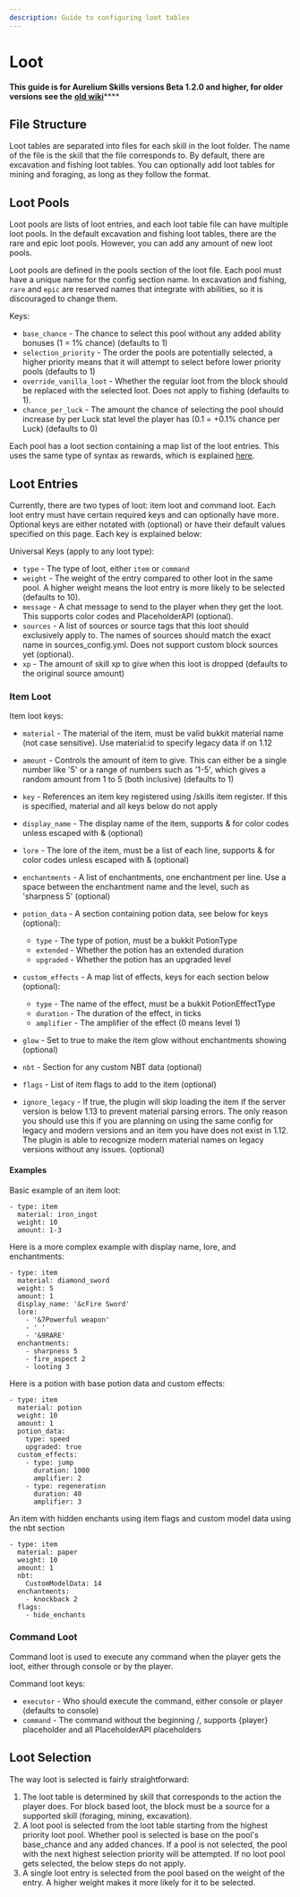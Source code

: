 ```yaml
---
description: Guide to configuring loot tables
---
```


# Loot

**This guide is for Aurelium Skills versions Beta 1.2.0 and higher, for older versions see the** [**old wiki**](https://github.com/Archy-X/AureliumSkills/wiki/Loot-Tables)\*\*\*\*

## File Structure

Loot tables are separated into files for each skill in the loot folder. The name of the file is the skill that the file corresponds to. By default, there are excavation and fishing loot tables. You can optionally add loot tables for mining and foraging, as long as they follow the format.

## Loot Pools

Loot pools are lists of loot entries, and each loot table file can have multiple loot pools. In the default excavation and fishing loot tables, there are the rare and epic loot pools. However, you can add any amount of new loot pools.

Loot pools are defined in the pools section of the loot file. Each pool must have a unique name for the config section name. In excavation and fishing, `rare` and `epic` are reserved names that integrate with abilities, so it is discouraged to change them.

Keys:

* `base_chance` - The chance to select this pool without any added ability bonuses \(1 = 1% chance\) \(defaults to 1\)
* `selection_priority` - The order the pools are potentially selected, a higher priority means that it will attempt to select before lower priority pools \(defaults to 1\)
* `override_vanilla_loot` - Whether the regular loot from the block should be replaced with the selected loot. Does not apply to fishing \(defaults to 1\).
* `chance_per_luck` - The amount the chance of selecting the pool should increase by per Luck stat level the player has \(0.1 = +0.1% chance per Luck\) \(defaults to 0\)

Each pool has a loot section containing a map list of the loot entries. This uses the same type of syntax as rewards, which is explained [here](https://wiki.aurelium.dev/skills/config/rewards#yaml-syntax).

## Loot Entries

Currently, there are two types of loot: item loot and command loot. Each loot entry must have certain required keys and can optionally have more. Optional keys are either notated with \(optional\) or have their default values specified on this page. Each key is explained below:

Universal Keys \(apply to any loot type\):

* `type` - The type of loot, either `item` or `command`
* `weight` - The weight of the entry compared to other loot in the same pool. A higher weight means the loot entry is more likely to be selected \(defaults to 10\).
* `message` - A chat message to send to the player when they get the loot. This supports color codes and PlaceholderAPI \(optional\).
* `sources` - A list of sources or source tags that this loot should exclusively apply to. The names of sources should match the exact name in sources\_config.yml. Does not support custom block sources yet \(optional\).
* `xp` - The amount of skill xp to give when this loot is dropped \(defaults to the original source amount\)

### Item Loot

Item loot keys:

* `material` - The material of the item, must be valid bukkit material name \(not case sensitive\). Use material:id to specify legacy data if on 1.12
* `amount` - Controls the amount of item to give. This can either be a single number like '5' or a range of numbers such as '1-5', which gives a random amount from 1 to 5 \(both inclusive\) \(defaults to 1\)



* `key` - References an item key registered using /skills item register. If this is specified, material and all keys below do not apply
* `display_name` - The display name of the item, supports & for color codes unless escaped with \& \(optional\)
* `lore` - The lore of the item, must be a list of each line, supports & for color codes unless escaped with \& \(optional\)
* `enchantments` - A list of enchantments, one enchantment per line. Use a space between the enchantment name and the level, such as 'sharpness 5' \(optional\)
* `potion_data` - A section containing potion data, see below for keys \(optional\):
  * `type` - The type of potion, must be a bukkit PotionType
  * `extended` - Whether the potion has an extended duration
  * `upgraded` - Whether the potion has an upgraded level
* `custom_effects` - A map list of effects, keys for each section below \(optional\):
  * `type` - The name of the effect, must be a bukkit PotionEffectType
  * `duration` - The duration of the effect, in ticks
  * `amplifier` - The amplifier of the effect \(0 means level 1\)
* `glow` - Set to true to make the item glow without enchantments showing \(optional\)
* `nbt` - Section for any custom NBT data \(optional\)
* `flags` - List of item flags to add to the item \(optional\)
* `ignore_legacy` - If true, the plugin will skip loading the item if the server version is below 1.13 to prevent material parsing errors. The only reason you should use this if you are planning on using the same config for legacy and modern versions and an item you have does not exist in 1.12. The plugin is able to recognize modern material names on legacy versions without any issues. \(optional\)

#### Examples

Basic example of an item loot:

```text
- type: item
  material: iron_ingot
  weight: 10
  amount: 1-3
```

Here is a more complex example with display name, lore, and enchantments:

```text
- type: item
  material: diamond_sword
  weight: 5
  amount: 1
  display_name: '&cFire Sword'
  lore:
    - '&7Powerful weapon'
    - ' '
    - '&9RARE'
  enchantments:
    - sharpness 5
    - fire_aspect 2
    - looting 3
```

Here is a potion with base potion data and custom effects:

```text
- type: item
  material: potion
  weight: 10
  amount: 1
  potion_data:
    type: speed
    upgraded: true
  custom_effects:
    - type: jump
      duration: 1000
      amplifier: 2
    - type: regeneration
      duration: 40
      amplifier: 3
```

An item with hidden enchants using item flags and custom model data using the nbt section

```text
- type: item
  material: paper
  weight: 10
  amount: 1
  nbt:
    CustomModelData: 14
  enchantments:
    - knockback 2
  flags:
    - hide_enchants
```

### Command Loot

Command loot is used to execute any command when the player gets the loot, either through console or by the player.

Command loot keys:

* `executor` - Who should execute the command, either console or player \(defaults to console\)
* `command` - The command without the beginning /, supports {player} placeholder and all PlaceholderAPI placeholders

## Loot Selection

The way loot is selected is fairly straightforward:

1. The loot table is determined by skill that corresponds to the action the player does. For block based loot, the block must be a source for a supported skill \(foraging, mining, excavation\).
2. A loot pool is selected from the loot table starting from the highest priority loot pool. Whether pool is selected is base on the pool's base\_chance and any added chances. If a pool is not selected, the pool with the next highest selection priority will be attempted. If no loot pool gets selected, the below steps do not apply.
3. A single loot entry is selected from the pool based on the weight of the entry. A higher weight makes it more likely for it to be selected.



